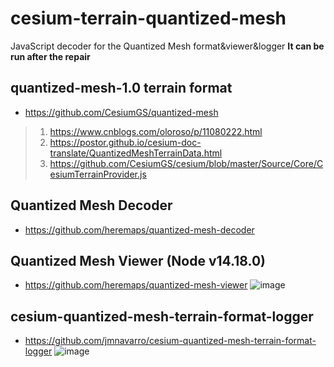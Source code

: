 # cesium-terrain-quantized-mesh
JavaScript decoder for the Quantized Mesh format&amp;viewer&amp;logger     **It can be run after the repair**

## quantized-mesh-1.0 terrain format
* https://github.com/CesiumGS/quantized-mesh
> 1. https://www.cnblogs.com/oloroso/p/11080222.html
> 2. https://postor.github.io/cesium-doc-translate/QuantizedMeshTerrainData.html
> 3. https://github.com/CesiumGS/cesium/blob/master/Source/Core/CesiumTerrainProvider.js

## Quantized Mesh Decoder
 * https://github.com/heremaps/quantized-mesh-decoder

## Quantized Mesh Viewer (Node v14.18.0)
* https://github.com/heremaps/quantized-mesh-viewer
![image](https://github.com/bigsu/cesium-terrain-quantized-mesh/assets/18549401/67259d40-b4a8-4e18-8391-def692c22406)


## cesium-quantized-mesh-terrain-format-logger 
* https://github.com/jmnavarro/cesium-quantized-mesh-terrain-format-logger
![image](https://github.com/bigsu/cesium-terrain-quantized-mesh/assets/18549401/cef2fa58-5bff-445a-9fe5-e6a84870a0a5)



